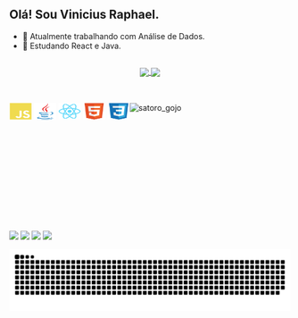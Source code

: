 ## Olá! Sou Vinicius Raphael.

- 🔭 Atualmente trabalhando com Análise de Dados.
- 🌱 Estudando React e Java.
##
<div align="center">
<a href="https://github.com/Viniciusrab">
<a href="https://github.com/Viniciusrab/github-readme-stats">
  <img height=170 align="center" src="https://github-readme-stats.vercel.app/api?username=Viniciusrab&theme=dark" />
</a>
<a href="https://github.com/Viniciusrab/convoychat">
  <img height=170 align="center" src="https://github-readme-stats.vercel.app/api/top-langs?username=Viniciusrab&layout=compact&langs_count=8&card_width=320&theme=dark" />
</a>
</div>
  
##

<div style="display: inline-block;"><br>
    <img align="center" alt="Vini-Js" height="30" width="40" src="https://raw.githubusercontent.com/devicons/devicon/master/icons/javascript/javascript-plain.svg">
    <img align="center" alt="Vini-Java" height="30" width="40" src="https://raw.githubusercontent.com/devicons/devicon/master/icons/java/java-original.svg">
    <img align="center" alt="Vini-React" height="30" width="40" src="https://raw.githubusercontent.com/devicons/devicon/master/icons/react/react-original.svg">
    <img align="center" alt="Vini-HTML" height="30" width="40" src="https://raw.githubusercontent.com/devicons/devicon/master/icons/html5/html5-original.svg">
    <img align="center" alt="Vini-CSS" height="30" width="40" src="https://raw.githubusercontent.com/devicons/devicon/master/icons/css3/css3-original.svg">
    <img style="margin-right: 10px;" align="right" height="200" src="https://sarablogs.com.br/wp-content/uploads/2024/03/204011a96ba3ca3648e3ae15ea444212-1.gif" alt="satoro_gojo">
</div>

##

<div>
    <a href="https://wa.me/553499299543"><img src="https://img.shields.io/badge/WhatsApp-25D366?style=for-the-badge&logo=whatsapp&logoColor=white" target="_blank" width="9%"></a>
    <a href="mailto: vinicius.raphael1311@gmail.com"><img src="https://img.shields.io/badge/Gmail-D14836?style=for-the-badge&logo=gmail&logoColor=white" target="_blank" width="7%"></a>
    <a href="https://br.linkedin.com/in/viniciusrab" target="_blank"><img src="https://img.shields.io/badge/-LinkedIn-x230077B5?style-for-the-badge&logo=linkedin&logoColor-white" target="_blank"></a>
    <a href="https://instagram.com/vini.bzk" target="_blank"><img src="https://img.shields.io/badge/Instagram-E4405F?style=forthebadge&logo=instagram&logoColor=white" target="_blank"></a>
</div>

![Snake animation](https://github.com/Viniciusrab/Viniciusrab/blob/output/github-contribution-grid-snake.svg)

